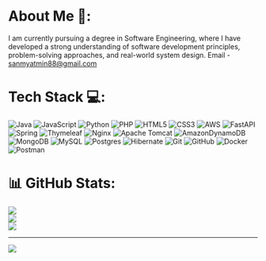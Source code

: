 # About Me 🦊:
I am currently pursuing a degree in Software Engineering, where I have developed a strong understanding of software development principles, problem-solving approaches, and real-world system design.
Email - sanmyatmin88@gmail.com


# Tech Stack 💻:
![Java](https://img.shields.io/badge/java-%23ED8B00.svg?style=flat-square&logo=openjdk&logoColor=white) ![JavaScript](https://img.shields.io/badge/javascript-%23323330.svg?style=flat-square&logo=javascript&logoColor=%23F7DF1E) ![Python](https://img.shields.io/badge/python-3670A0?style=flat-square&logo=python&logoColor=ffdd54) ![PHP](https://img.shields.io/badge/php-%23777BB4.svg?style=flat-square&logo=php&logoColor=white) ![HTML5](https://img.shields.io/badge/html5-%23E34F26.svg?style=flat-square&logo=html5&logoColor=white) ![CSS3](https://img.shields.io/badge/css3-%231572B6.svg?style=flat-square&logo=css3&logoColor=white) ![AWS](https://img.shields.io/badge/AWS-%23FF9900.svg?style=flat-square&logo=amazon-aws&logoColor=white) ![FastAPI](https://img.shields.io/badge/FastAPI-005571?style=flat-square&logo=fastapi) ![Spring](https://img.shields.io/badge/spring-%236DB33F.svg?style=flat-square&logo=spring&logoColor=white) ![Thymeleaf](https://img.shields.io/badge/Thymeleaf-%23005C0F.svg?style=flat-square&logo=Thymeleaf&logoColor=white) ![Nginx](https://img.shields.io/badge/nginx-%23009639.svg?style=flat-square&logo=nginx&logoColor=white) ![Apache Tomcat](https://img.shields.io/badge/apache%20tomcat-%23F8DC75.svg?style=flat-square&logo=apache-tomcat&logoColor=black) ![AmazonDynamoDB](https://img.shields.io/badge/Amazon%20DynamoDB-4053D6?style=flat-square&logo=Amazon%20DynamoDB&logoColor=white) ![MongoDB](https://img.shields.io/badge/MongoDB-%234ea94b.svg?style=flat-square&logo=mongodb&logoColor=white) ![MySQL](https://img.shields.io/badge/mysql-4479A1.svg?style=flat-square&logo=mysql&logoColor=white) ![Postgres](https://img.shields.io/badge/postgres-%23316192.svg?style=flat-square&logo=postgresql&logoColor=white) ![Hibernate](https://img.shields.io/badge/Hibernate-59666C?style=flat-square&logo=Hibernate&logoColor=white) ![Git](https://img.shields.io/badge/git-%23F05033.svg?style=flat-square&logo=git&logoColor=white) ![GitHub](https://img.shields.io/badge/github-%23121011.svg?style=flat-square&logo=github&logoColor=white) ![Docker](https://img.shields.io/badge/docker-%230db7ed.svg?style=flat-square&logo=docker&logoColor=white) ![Postman](https://img.shields.io/badge/Postman-FF6C37?style=flat-square&logo=postman&logoColor=white)
# 📊 GitHub Stats:
![](https://github-readme-stats.vercel.app/api?username=SannMyatMin&theme=dark&hide_border=false&include_all_commits=false&count_private=false)<br/>
![](https://nirzak-streak-stats.vercel.app/?user=SannMyatMin&theme=dark&hide_border=false)<br/>
![](https://github-readme-stats.vercel.app/api/top-langs/?username=SannMyatMin&theme=dark&hide_border=false&include_all_commits=false&count_private=false&layout=compact)

---
[![](https://visitcount.itsvg.in/api?id=SannMyatMin&icon=0&color=0)](https://visitcount.itsvg.in)

<!-- Proudly created with GPRM ( https://gprm.itsvg.in ) -->
